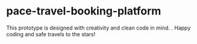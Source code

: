# pace-travel-booking-platform
This prototype is designed with creativity and clean code in mind. . Happy coding and safe travels to the stars!
